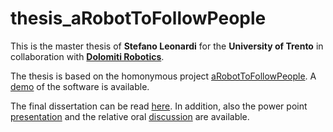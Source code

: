 # thesis_aRobotToFollowPeople
This is the master thesis of **Stefano Leonardi** for the **University of Trento** in collaboration with **[Dolomiti Robotics](https://dolomitirobotics.it/)**.

The thesis is based on the homonymous project [aRobotToFollowPeople](https://github.com/leopold-lll/aRobotToFollowPeople). 
A [demo](https://drive.google.com/file/d/1s_sXa-Q7-MVhQVobPWRdU7K5oFsKyt4N/view?usp=sharing) of the software is available.

The final dissertation can be read [here](https://github.com/leopold-lll/thesis_aRobotToFollowPeople/blob/master/main.pdf).
In addition, also the power point [presentation](https://drive.google.com/file/d/1jJQ9YGHTVK5UrLhepHpZLqO4kwQCIXDb/view?usp=sharing) and the relative oral [discussion](https://drive.google.com/file/d/1vLVMeXBxDt49J976ht0A8TKUEt3Bqjcf/view?usp=sharing) are available.
